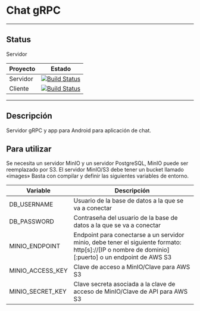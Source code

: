 # Chat gRPC

---

## Status

Servidor

| Proyecto | Estado                                                                                                                                                                                                   |
|----------|----------------------------------------------------------------------------------------------------------------------------------------------------------------------------------------------------------|
| Servidor | [![Build Status](https://dev.azure.com/alan5142/chat_grpc/_apis/build/status/Alan5142.chat_grpc?branchName=main)](https://dev.azure.com/alan5142/chat_grpc/_build/latest?definitionId=6&branchName=main) |
| Cliente  | [![Build Status](https://dev.azure.com/alan5142/chat_grpc/_apis/build/status/Alan5142.chat_grpc%20(1)?branchName=refs%2Fpull%2F10%2Fmerge)](https://dev.azure.com/alan5142/chat_grpc/_build/latest?definitionId=7&branchName=refs%2Fpull%2F10%2Fmerge) |

---

## Descripción
Servidor gRPC y app para Android para aplicación de chat.

## Para utilizar
Se necesita un servidor MinIO y un servidor PostgreSQL, MinIO puede ser reemplazado por S3.
El servidor MinIO/S3 debe tener un bucket llamado «images»
Basta con compilar y definir las siguientes variables de entorno.

| Variable         | Descripción                                                                                                                                        |
|------------------|----------------------------------------------------------------------------------------------------------------------------------------------------|
| DB_USERNAME      | Usuario de la base de datos a la que se va a conectar                                                                                              |
| DB_PASSWORD      | Contraseña del usuario de la base de datos a la que se va a conectar                                                                               |
| MINIO_ENDPOINT   | Endpoint para conectarse a un servidor minio, debe tener el siguiente formato: http[s]://[IP o nombre de dominio][:puerto] o un endpoint de AWS S3 |
| MINIO_ACCESS_KEY | Clave de acceso a MinIO/Clave para AWS S3                                                                                                          |
| MINIO_SECRET_KEY | Clave secreta asociada a la clave de acceso de MinIO/Clave de API para AWS S3                                                                      |
